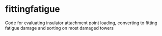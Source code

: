 # fittingfatigue
Code for evaluating insulator attachment point loading, converting to fitting fatigue damage and sorting on most damaged towers
